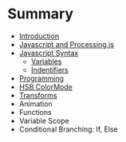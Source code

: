 # Summary

* [Introduction](README.md)
* [Javascript and Processing.js](chapter1.md)
* [Javascript Syntax](javascript_syntax.md)
   * [Variables](variables.md)
   * [Indentifiers](indentifiers.md)
* [Programming](programming.md)
* [HSB ColorMode](hsb_colormode.md)
* [Transforms](transforms.md)
* Animation
* Functions
* Variable Scope
* Conditional Branching:  If, Else

